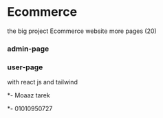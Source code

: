 # Ecommerce

the big project Ecommerce website more pages (20)

### admin-page
### user-page

with react js and tailwind 

*- Moaaz tarek 

*- 01010950727
